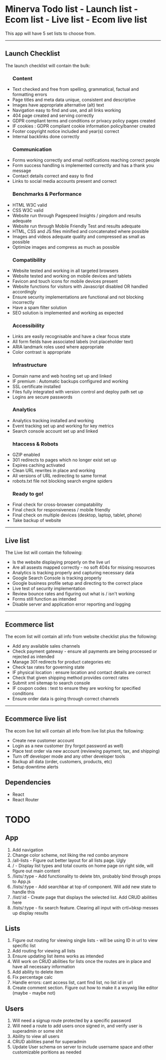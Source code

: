 # Minerva Todo list - Launch list - Ecom list - Live list - Ecom live list

This app will have 5 set lists to choose from.

<hr>

<h2>Launch Checklist</h2>
<p>The launch checklist will contain the bulk:</p>
<ul>

<h3>Content</h3>
<li>Text checked and free from spelling, grammatical, factual and formatting errors</li>
<li>Page titles and meta data unique, consistent and descriptive</li>
<li>Images have appropriate alternative (alt) text</li>
<li>Navigation easy to find and use, and all links working</li>
<li>404 page created and serving correctly</li>
<li>GDPR compliant terms and conditions or privacy policy pages created</li>
<li>IF cookies : GDPR compliant cookie information policy/banner created</li>
<li>Footer copyright notice included and year(s) correct</li>
<li>Internal backlinks done correctly</li>

<h3>Communication</h3>
<li>Forms working correctly and email notifications reaching correct people</li>
<li>Form success handling is implemented correctly and has a thank you message</li>
<li>Contact details correct and easy to find</li>
<li>Links to social media accounts present and correct</li>

<h3>Benchmarks & Performance</h3>
<li>HTML W3C valid</li>
<li>CSS W3C valid</li>
<li>Website run through Pagespeed Insights / pingdom and results adequate</li>
<li>Website run through Mobile Friendly Test and results adequate</li>
<li>HTML, CSS and JS files minified and concatenated where possible</li>
<li>Images and videos adequate quality and compressed as small as possible</li>
<li>Optimize images and compress as much as possible</li>

<h3>Compatibility</h3>
<li>Website tested and working in all targeted browsers</li>
<li>Website tested and working on mobile devices and tablets</li>
<li>Favicon and touch icons for mobile devices present</li>
<li>Website functions for visitors with Javascript disabled OR handled accordingly</li>
<li>Ensure security implementations are functional and not blocking incorrectly</li>
<li>Have a spam filter solution</li>
<li>SEO solution is implemented and working as expected</li>

<h3>Accessibility</h3>
<li>Links are easily recognisable and have a clear focus state</li>
<li>All form fields have associated labels (not placeholder text)</li>
<li>ARIA landmark roles used where appropriate</li>
<li>Color contrast is appropriate</li>

<h3>Infrastructure</h3>
<li>Domain name and web hosting set up and linked</li>
<li>IF premium : Automatic backups configured and working</li>
<li>SSL certificate installed</li>
<li>Files fully integrated with version control and deploy path set up</li>
<li>Logins are secure passwords</li>

<h3>Analytics</h3>
<li>Analytics tracking installed and working</li>
<li>Event tracking set up and working for key metrics</li>
<li>Search console account set up and linked</li>

<h3>htaccess & Robots</h3>
<li>GZIP enabled</li>
<li>301 redirects to pages which no longer exist set up</li>
<li>Expires caching activated</li>
<li>Clean URL rewrites in place and working</li>
<li>All versions of URL redirecting to same format</li>
<li>robots.txt file not blocking search engine spiders</li>

<h3>Ready to go!</h3>
<li>Final check for cross-browser compatability</li>
<li>Final check for responsiveness / mobile friendly</li>
<li>Final check on multiple devices (desktop, laptop, tablet, phone)</li>
<li>Take backup of website</li>
</ul>

<hr>

<h2>Live list</h2>
<p>The Live list will contain the following:</p>
<ul>
<li>Is the website displaying properly on the live url</li>
<li>Are all assests mapped correctly - no soft 404s for missing resources</li>
<li>Analytics is tracking properly and capturing necessary data</li>
<li>Google Search Console is tracking properly</li>
<li>Google business profile setup and directing to the correct place</li>
<li>Live test of security implementation</li>
<li>Review bounce rates and figuring out what is / isn't working</li>
<li>Forms still function as intended</li>
<li>Disable server and application error reporting and logging</li>
</ul>
<hr>
<h2>Ecommerce list</h2>
<p>The ecom list will contain all info from website checklist plus the following:</p>
<ul>
<li>Add any available sales channels</li>
<li>Check payment gateway - ensure all payments are being processed or rejected as intended</li>
<li>Manage 301 redirects for product categories etc</li>
<li>Check tax rates for governing state</li>
<li>IF physical location : ensure location and contact details are correct</li>
<li>Check that given shipping method provides correct rates</li>
<li>Submit xml sitemap to search console</li>
<li>IF coupon codes : test to ensure they are working for specified conditions</li>
<li>Ensure order data is going through correct channels</li>
</ul>
<hr>
<h2>Ecommerce live list</h2>
<p>The ecom live list will contain all info from live list plus the following:</p>
<ul>
<li>Create new customer account</li>
<li>Login as a new customer (try forgot password as well)</li>
<li>Place test order via new account (reviewing payment, tax, and shipping)</li>
<li>Turn off developer mode and any other developer tools</li>
<li>Backup all data (order, customers, products, etc)</li>
<li>Setup downtime alerts</li>
</ul>

<h2>Dependencies</h2>
<ul>
<li>React</li>
<li>React Router</li>
</ul>

# TODO

## App

<ol>
<li>Add navigation</li>
<li>Change color scheme, not liking the red combo anymore</li>
<li>/all-lists - Figure out better layout for all lists page. Ugly</li>
<li>/ - Display list types and total counts on home page on right side, will figure out main content</li>
<li>/lists/:type - Add functionality to delete btn, probably bind through props to App.js</li>
<li>/lists/:type - Add searchbar at top of component. Will add new state to handle this</li>
<li>/list/:id - Create page that displays the selected list. Add CRUD abilities here</li>
<li>/lists/:type - fix search feature. Clearing all input with crtl+bksp messes up display results</li>
</ol>

## Lists

<ol>
<li>Figure out routing for viewing single lists - will be using ID in url to view specific list</li>
<li>Add routing for viewing all lists</li>
<li>Ensure updating list items works as intended</li>
<li>Will work on CRUD abilities for lists once the routes are in place and have all necessary information</li>
<li>Add ability to delete item</li>
<li>Fix percentage calc</li>
<li>Handle errors: cant access list, cant find list, no list id in url</li>
<li>Create comment section. Figure out how to make it a wsywig like editor (maybe - maybe not)</li>
</ol>

## Users

<ol>
<li>Will need a signup route protected by a specific password</li>
<li>Will need a route to add users once signed in, and verify user is superadmin or some shit</li>
<li>Ability to view all users</li>
<li>CRUD abilities panel for superadmin</li>
<li>Update User schema on server to include username space and other customizable poritions as needed</li>
</ol>
